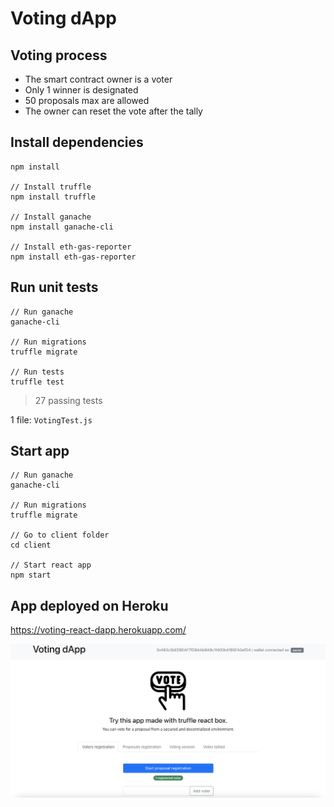 # Voting dApp

## Voting process

- The smart contract owner is a voter
- Only 1 winner is designated
- 50 proposals max are allowed
- The owner can reset the vote after the tally

## Install dependencies

```
npm install

// Install truffle
npm install truffle

// Install ganache
npm install ganache-cli

// Install eth-gas-reporter
npm install eth-gas-reporter
```

## Run unit tests

```
// Run ganache
ganache-cli

// Run migrations
truffle migrate

// Run tests
truffle test
```

> 27 passing tests

1 file: `VotingTest.js`

## Start app

```
// Run ganache
ganache-cli

// Run migrations
truffle migrate

// Go to client folder
cd client

// Start react app
npm start
```

## App deployed on Heroku

https://voting-react-dapp.herokuapp.com/

![](client/public/app_home.png)

